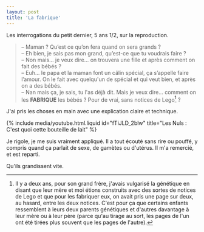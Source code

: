```yaml
---
layout: post
title: 'La fabrique'
---
```


Les interrogations du petit dernier, 5 ans 1/2, sur la reproduction.

<!-- more -->

> – Maman ? Qu’est ce qu’on fera quand on sera grands ?  
> – Eh bien, je sais pas mon grand, qu’est-ce que tu voudrais faire ?  
> – Non mais… je veux dire… on trouvera une fille et après comment on fait des
> bébés ?  
> – Euh... le papa et la maman font un câlin spécial, ça s’appelle faire
> l’amour. On le fait avec quelqu'un de spécial et qui veut bien, et après on a
> des bébés.  
> – Nan mais ça, je sais, tu l'as déjà dit. Mais je veux dire… comment on les
> **FABRIQUE** les bébés ? Pour de vrai, sans notices de Lego[^lego] ?

J'ai pris les choses en main avec une explication claire et technique.

{% include media/youtube.html.liquid id="fTiJLD_2blw" title="Les Nuls : C'est quoi cette bouteille de lait" %}

Je rigole, je me suis vraiment appliqué. Il a tout écouté sans rire ou pouffé, y
compris quand ça parlait de sexe, de gamètes ou d'utérus. Il m'a remercié, et
est reparti.

Qu'ils grandissent vite.

[^lego]:
    Il y a deux ans, pour son grand frère, j'avais vulgarisé la génétique en
    disant que leur mère et moi étions construits avec des sortes de notices de
    Lego et que pour les fabriquer eux, on avait pris une page sur deux, au
    hasard, entre les deux notices. C'est pour ça que certains enfants
    ressemblent à leurs deux parents génétiques et d'autres davantage à leur
    mère ou à leur père (parce qu'au tirage au sort, les pages de l'un ont été
    tirées plus souvent que les pages de l'autre).
